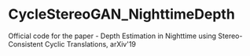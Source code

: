 # CycleStereoGAN_NighttimeDepth
Official code for the paper - Depth Estimation in Nighttime using Stereo-Consistent Cyclic Translations, arXiv'19
